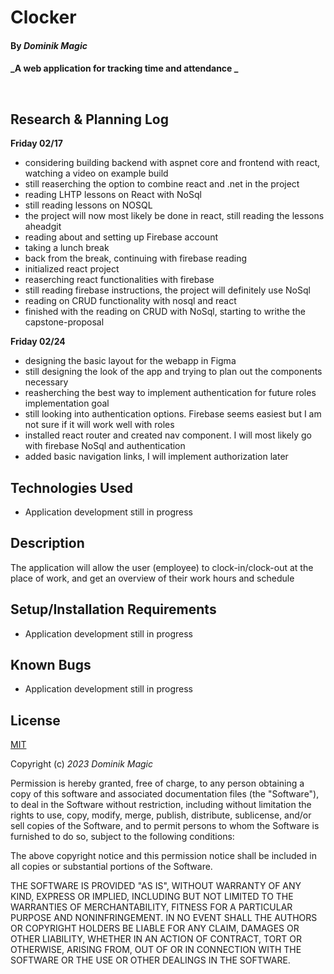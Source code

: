 # Clocker

#### By _**Dominik Magic**_

#### _A web application for tracking time and attendance _<p>&nbsp;</p>  

## Research & Planning Log

**Friday 02/17**

* considering building backend with aspnet core and frontend with react, watching a video on example build
* still reaserching the option to combine react and .net in the project
* reading LHTP lessons on React with NoSql
* still reading lessons on NOSQL
* the project will now most likely be done in react, still reading the lessons aheadgit 
* reading about and setting up Firebase account
* taking a lunch break
* back from the break, continuing with firebase reading
* initialized react project
* reaserching react functionalities with firebase
* still reading firebase instructions, the project will definitely use NoSql 
* reading on CRUD functionality with nosql and react
* finished with the reading on CRUD with NoSql, starting to writhe the capstone-proposal


**Friday 02/24**

* designing the basic layout for the webapp in Figma
* still designing the look of the app and trying to plan out the components necessary
* reasherching the best way to implement authentication for future roles implementation goal
* still looking into authentication options. Firebase seems easiest but I am not sure if it will work well with roles
* installed react router and created nav component. I will most likely go with firebase NoSql and authentication
* added basic navigation links, I will implement authorization later

## Technologies Used

* Application development still in progress

## Description

The application will allow the user (employee) to clock-in/clock-out at the place of work, and get an overview of their work hours and schedule

## Setup/Installation Requirements

* Application development still in progress


## Known Bugs

* Application development still in progress

## License

[MIT](https://choosealicense.com/licenses/mit/)

Copyright (c) _2023_ _Dominik Magic_

Permission is hereby granted, free of charge, to any person obtaining a copy
of this software and associated documentation files (the "Software"), to deal
in the Software without restriction, including without limitation the rights
to use, copy, modify, merge, publish, distribute, sublicense, and/or sell
copies of the Software, and to permit persons to whom the Software is
furnished to do so, subject to the following conditions:

The above copyright notice and this permission notice shall be included in all
copies or substantial portions of the Software.

THE SOFTWARE IS PROVIDED "AS IS", WITHOUT WARRANTY OF ANY KIND, EXPRESS OR
IMPLIED, INCLUDING BUT NOT LIMITED TO THE WARRANTIES OF MERCHANTABILITY,
FITNESS FOR A PARTICULAR PURPOSE AND NONINFRINGEMENT. IN NO EVENT SHALL THE
AUTHORS OR COPYRIGHT HOLDERS BE LIABLE FOR ANY CLAIM, DAMAGES OR OTHER
LIABILITY, WHETHER IN AN ACTION OF CONTRACT, TORT OR OTHERWISE, ARISING FROM,
OUT OF OR IN CONNECTION WITH THE SOFTWARE OR THE USE OR OTHER DEALINGS IN THE
SOFTWARE.